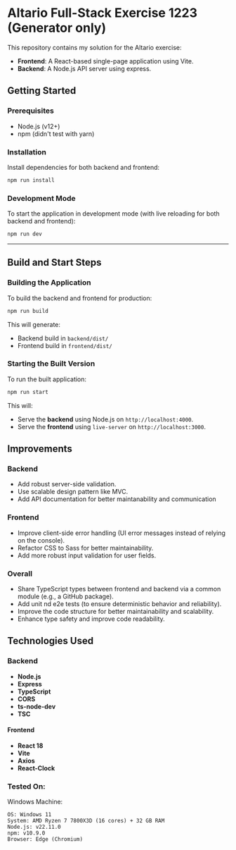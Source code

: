# Altario Full-Stack Exercise 1223 (Generator only)

This repository contains my solution for the Altario exercise:
- **Frontend**: A React-based single-page application using Vite.
- **Backend**: A Node.js API server using express.

## Getting Started

### Prerequisites
- Node.js (v12+)
- npm (didn't test with yarn)

### Installation
Install dependencies for both backend and frontend:

```bash
npm run install
```

### Development Mode
To start the application in development mode (with live reloading for both backend and frontend):

```bash
npm run dev
```

---

## Build and Start Steps

### Building the Application
To build the backend and frontend for production:

```bash
npm run build
```

This will generate:
- Backend build in `backend/dist/`
- Frontend build in `frontend/dist/`

### Starting the Built Version
To run the built application:

```bash
npm run start
```

This will:
- Serve the **backend** using Node.js on `http://localhost:4000`.
- Serve the **frontend** using `live-server` on `http://localhost:3000`.

## Improvements

### Backend
- Add robust server-side validation.
- Use scalable design pattern like MVC.
- Add API documentation for better maintanability and communication

### Frontend
- Improve client-side error handling (UI error messages instead of relying on the console).
- Refactor CSS to Sass for better maintainability.
- Add more robust input validation for user fields.

### Overall
- Share TypeScript types between frontend and backend via a common module (e.g., a GitHub package).
- Add unit nd e2e tests (to ensure deterministic behavior and reliability).
- Improve the code structure for better maintainability and scalability.
- Enhance type safety and improve code readability.

## Technologies Used

### Backend
- **Node.js**  
- **Express**  
- **TypeScript**  
- **CORS**  
- **ts-node-dev**  
- **TSC**  

#### Frontend
- **React 18**  
- **Vite**  
- **Axios**  
- **React-Clock**  

### Tested On:

Windows Machine:
```
OS: Windows 11
System: AMD Ryzen 7 7800X3D (16 cores) + 32 GB RAM
Node.js: v22.11.0
npm: v10.9.0
Browser: Edge (Chromium)
```
